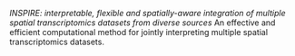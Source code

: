 *INSPIRE: interpretable, flexible and spatially-aware integration of multiple spatial transcriptomics datasets from diverse sources*
An effective and efficient computational method for jointly interpreting multiple spatial transcriptomics datasets.
